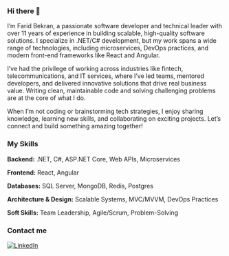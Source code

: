 ### Hi there 👋
<!--
**faridprogrammer/faridprogrammer** is a ✨ _special_ ✨ repository because its `README.md` (this file) appears on your GitHub profile.

Here are some ideas to get you started:

- 🔭 I’m currently working on ...
- 🌱 I’m currently learning ...
- 👯 I’m looking to collaborate on ...
- 🤔 I’m looking for help with ...
- 💬 Ask me about ...
- 📫 How to reach me: ...
- 😄 Pronouns: ...
- ⚡ Fun fact: ...
-->

I’m Farid Bekran, a passionate software developer and technical leader with over 11 years of experience in building scalable, high-quality software solutions. I specialize in .NET/C# development, but my work spans a wide range of technologies, including microservices, DevOps practices, and modern front-end frameworks like React and Angular.

I’ve had the privilege of working across industries like fintech, telecommunications, and IT services, where I’ve led teams, mentored developers, and delivered innovative solutions that drive real business value. Writing clean, maintainable code and solving challenging problems are at the core of what I do.

When I’m not coding or brainstorming tech strategies, I enjoy sharing knowledge, learning new skills, and collaborating on exciting projects. Let’s connect and build something amazing together!

### My Skills

**Backend:** .NET, C#, ASP.NET Core, Web APIs, Microservices

**Frontend:** React, Angular

**Databases:** SQL Server, MongoDB, Redis, Postgres

**Architecture & Design:** Scalable Systems, MVC/MVVM, DevOps Practices

**Soft Skills:** Team Leadership, Agile/Scrum, Problem-Solving


### Contact me
[<img alt="LinkedIn" src="https://img.shields.io/badge/linkedin-%230077B5.svg?&style=for-the-badge&logo=linkedin&logoColor=white" />](https://www.linkedin.com/in/faridbekran/) 

